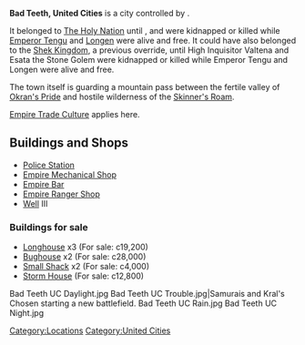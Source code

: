 **Bad Teeth, United Cities** is a city controlled by [](02%20-%20Projects%20&%20Wikis/Kenshi/Kenshi%20Wiki/Kenshi%20Wiki%20Template/00%20-%20World%20Data/Bad%20Teeth/United_Cities.md).

It belonged to [The Holy Nation](02%20-%20Projects%20&%20Wikis/Kenshi/Kenshi%20Wiki/Kenshi%20Wiki%20Template/The_Holy_Nation.md "wikilink") until [](High_Inquisitor_Seta.md), [](High_Inquisitor_Valtena.md) and [](Esata_the_Stone_Golem.md) were kidnapped or killed while
[Emperor Tengu](Emperor_Tengu.md "wikilink") and
[Longen](Longen.md "wikilink") were alive and free. It could have also
belonged to the [Shek Kingdom](02%20-%20Projects%20&%20Wikis/Kenshi/Kenshi%20Wiki/Kenshi%20Wiki%20Template/Shek_Kingdom.md "wikilink"), a previous
override, until High Inquisitor Valtena and Esata the Stone Golem were
kidnapped or killed while Emperor Tengu and Longen were alive and free.

The town itself is guarding a mountain pass between the fertile valley
of [Okran's Pride](Okran's_Pride.md "wikilink") and hostile wilderness of
the [Skinner's Roam](Skinner's_Roam.md "wikilink").

[Empire Trade Culture](Empire_Trade_Culture.md "wikilink") applies here.

## Buildings and Shops

- [Police Station](Police_Station.md "wikilink")
- [Empire Mechanical Shop](Empire_Mechanical_Shop.md "wikilink")
- [Empire Bar](Empire_Bar.md "wikilink")
- [Empire Ranger Shop](Empire_Ranger_Shop.md "wikilink")
- [Well](Well.md "wikilink") III

### Buildings for sale

- [Longhouse](Longhouse.md "wikilink") x3 (For sale: c19,200)
- [Bughouse](Bughouse.md "wikilink") x2 (For sale: c28,000)
- [Small Shack](Small_Shack.md "wikilink") x2 (For sale: c4,000)
- [Storm House](Storm_House.md "wikilink") (For sale: c12,800)

Bad Teeth UC Daylight.jpg Bad Teeth UC Trouble.jpg\|Samurais and Kral's
Chosen starting a new battlefield. Bad Teeth UC Rain.jpg Bad Teeth UC
Night.jpg

[Category:Locations](Category:Locations "wikilink") [Category:United
Cities](Category:United_Cities "wikilink")